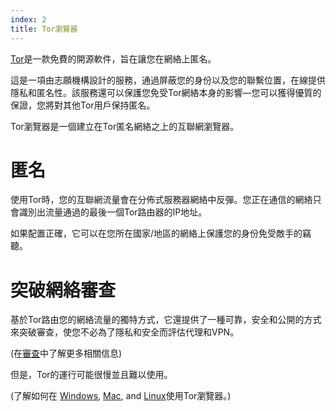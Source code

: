 ```yaml
---
index: 2
title: Tor瀏覽器
---
```

[Tor](https://www.torproject.org/)是一款免費的開源軟件，旨在讓您在網絡上匿名。

這是一項由志願機構設計的服務，通過屏蔽您的身份以及您的聯繫位置，在線提供隱私和匿名性。該服務還可以保護您免受Tor網絡本身的影響—您可以獲得優質的保證，您將對其他Tor用戶保持匿名。

Tor瀏覽器是一個建立在Tor匿名網絡之上的互聯網瀏覽器。

# 匿名

使用Tor時，您的互聯網流量會在分佈式服務器網絡中反彈。您正在通信的網絡只會識別出流量通過的最後一個Tor路由器的IP地址。

如果配置正確，它可以在您所在國家/地區的網絡上保護您的身份免受敵手的竊聽。

# 突破網絡審查

基於Tor路由您的網絡流量的獨特方式，它還提供了一種可靠，安全和公開的方式來突破審查，使您不必為了隱私和安全而評估代理和VPN。

(在[審查](umbrella://communications/censorship/beginner)中了解更多相關信息)

但是，Tor的運行可能很慢並且難以使用。

(了解如何在 [Windows](umbrella://tools/tor/s_tor-for-windows.md), [Mac](umbrella://tools/tor/s_tor-for-mac-os-x.md), and [Linux](umbrella://tools/tor/s_tor-for-linux.md)使用Tor瀏覽器。)